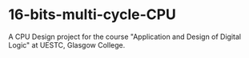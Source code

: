 # 16-bits-multi-cycle-CPU
A CPU Design project for the course "Application and Design of Digital Logic" at UESTC, Glasgow College.

